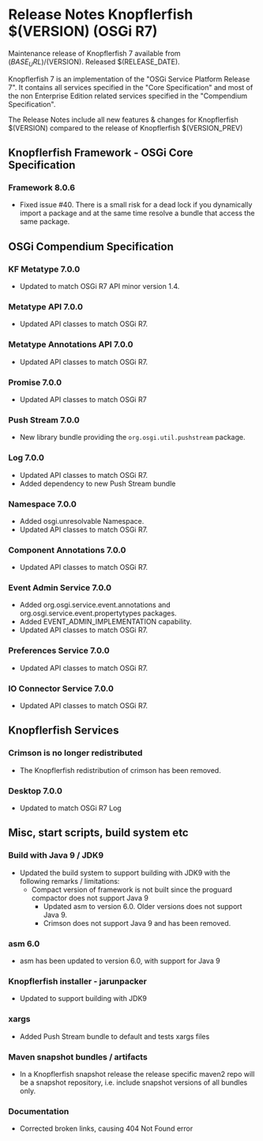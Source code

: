 Release Notes Knopflerfish $(VERSION) (OSGi R7)
======================================================================

Maintenance release of Knopflerfish 7 available from
$(BASE_URL)/$(VERSION). Released $(RELEASE_DATE).

Knopflerfish 7 is an implementation of the "OSGi Service Platform
Release 7". It contains all services specified in the "Core
Specification" and most of the non Enterprise Edition related
services specified in the "Compendium Specification".

The Release Notes include all new features & changes for
Knopflerfish $(VERSION) compared to the release of Knopflerfish
$(VERSION_PREV)

Knopflerfish Framework - OSGi Core Specification
----------------------------------------------------------------------

### Framework 8.0.6

* Fixed issue #40. There is a small risk for a dead lock if you
  dynamically import a package and at the same time resolve a bundle
  that access the same package.

OSGi Compendium Specification
----------------------------------------------------------------------

### KF Metatype 7.0.0

* Updated to match OSGi R7 API minor version 1.4.

### Metatype API 7.0.0

* Updated API classes to match OSGi R7.

### Metatype Annotations API 7.0.0

* Updated API classes to match OSGi R7.

### Promise 7.0.0

* Updated API classes to match OSGi R7

### Push Stream 7.0.0

* New library bundle providing the `org.osgi.util.pushstream` package.

### Log 7.0.0

* Updated API classes to match OSGi R7.
* Added dependency to new Push Stream bundle

### Namespace 7.0.0

* Added osgi.unresolvable Namespace.
* Updated API classes to match OSGi R7.

### Component Annotations 7.0.0

* Updated API classes to match OSGi R7.

### Event Admin Service 7.0.0

* Added org.osgi.service.event.annotations and org.osgi.service.event.propertytypes packages.
* Added EVENT_ADMIN_IMPLEMENTATION capability.
* Updated API classes to match OSGi R7.

### Preferences Service 7.0.0

* Updated API classes to match OSGi R7.

### IO Connector Service 7.0.0

* Updated API classes to match OSGi R7.

Knopflerfish Services
----------------------------------------------------------------------

### Crimson is no longer redistributed

* The Knopflerfish redistribution of crimson has been removed.

### Desktop 7.0.0

* Updated to match OSGi R7 Log

Misc, start scripts, build system etc 
----------------------------------------------------------------------

### Build with Java 9 / JDK9

* Updated the build system to support building with JDK9 with the following
  remarks / limitations:
    - Compact version of framework is not built since the proguard compactor
      does not support Java 9
      - Updated asm to version 6.0. Older versions does not support Java 9.
      - Crimson does not support Java 9 and has been removed.
  
### asm 6.0

* asm has been updated to version 6.0, with support for Java 9

### Knopflerfish installer - jarunpacker

* Updated to support building with JDK9

### xargs

* Added Push Stream bundle to default and tests xargs files

### Maven snapshot bundles / artifacts

* In a Knopflerfish snapshot release the release specific maven2 repo
  will be a snapshot repository, i.e. include snapshot versions of
  all bundles only.

### Documentation

* Corrected broken links, causing 404 Not Found error
